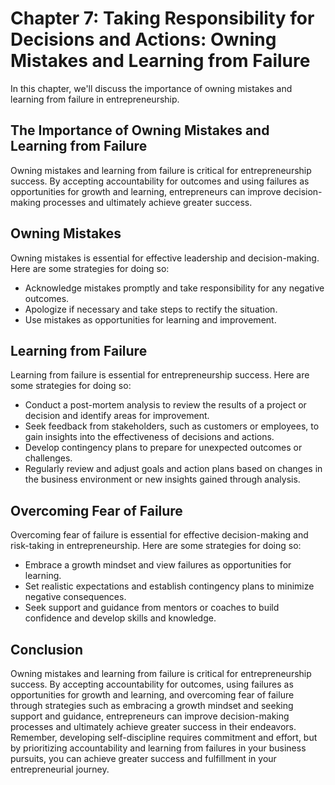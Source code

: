 Chapter 7: Taking Responsibility for Decisions and Actions: Owning Mistakes and Learning from Failure
=====================================================================================================

In this chapter, we'll discuss the importance of owning mistakes and learning from failure in entrepreneurship.

The Importance of Owning Mistakes and Learning from Failure
-----------------------------------------------------------

Owning mistakes and learning from failure is critical for entrepreneurship success. By accepting accountability for outcomes and using failures as opportunities for growth and learning, entrepreneurs can improve decision-making processes and ultimately achieve greater success.

Owning Mistakes
---------------

Owning mistakes is essential for effective leadership and decision-making. Here are some strategies for doing so:

* Acknowledge mistakes promptly and take responsibility for any negative outcomes.
* Apologize if necessary and take steps to rectify the situation.
* Use mistakes as opportunities for learning and improvement.

Learning from Failure
---------------------

Learning from failure is essential for entrepreneurship success. Here are some strategies for doing so:

* Conduct a post-mortem analysis to review the results of a project or decision and identify areas for improvement.
* Seek feedback from stakeholders, such as customers or employees, to gain insights into the effectiveness of decisions and actions.
* Develop contingency plans to prepare for unexpected outcomes or challenges.
* Regularly review and adjust goals and action plans based on changes in the business environment or new insights gained through analysis.

Overcoming Fear of Failure
--------------------------

Overcoming fear of failure is essential for effective decision-making and risk-taking in entrepreneurship. Here are some strategies for doing so:

* Embrace a growth mindset and view failures as opportunities for learning.
* Set realistic expectations and establish contingency plans to minimize negative consequences.
* Seek support and guidance from mentors or coaches to build confidence and develop skills and knowledge.

Conclusion
----------

Owning mistakes and learning from failure is critical for entrepreneurship success. By accepting accountability for outcomes, using failures as opportunities for growth and learning, and overcoming fear of failure through strategies such as embracing a growth mindset and seeking support and guidance, entrepreneurs can improve decision-making processes and ultimately achieve greater success in their endeavors. Remember, developing self-discipline requires commitment and effort, but by prioritizing accountability and learning from failures in your business pursuits, you can achieve greater success and fulfillment in your entrepreneurial journey.
